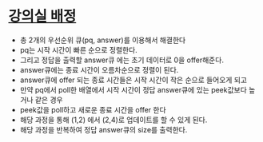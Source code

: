 # [강의실 배정](https://www.acmicpc.net/problem/11000)

- 총 2개의 우선순위 큐(pq, answer)를 이용해서 해결한다
- pq는 시작 시간이 빠른 순으로 정렬한다.
- 그리고 정답을 출력할 answer큐 에는 초기 데이터로 0을 offer해준다.
- answer큐에는 종료 시간이 오름차순으로 정렬이 된다.
- answer큐에 offer 되는 종료 시간들은 시작 시간이 작은 순으로 들어오게 되고
- 만약 pq에서 poll한 배열에서 시작 시간이 정답 answer큐에 있는 peek값보다 높거나 같은 경우
- peek값을 poll하고 새로운 종료 시간을 offer 한다
- 해당 과정을 통해 (1,2) 에서 (2,4)로 업데이트를 할 수 있게 된다.
- 해당 과정을 반복하여 정답 answer큐의 size를 출력한다.